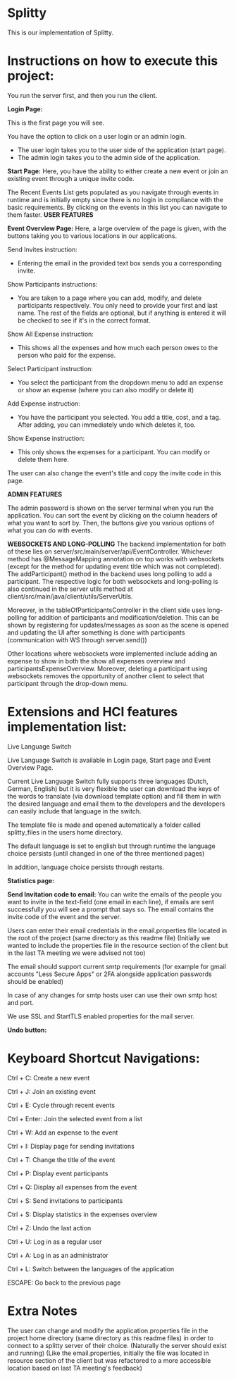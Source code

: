 # Splitty
This is our implementation of Splitty.

# Instructions on how to execute this project:

You run the server first, and then you run the client.

**Login Page:**

This is the first page you will see.

You have the option to click on a user login or an admin login.
- The user login takes you to the user side of the application (start page).
- The admin login takes you to the admin side of the application.


**Start Page:**
Here, you have the ability to either create a new event or join an existing event through a unique invite code.

The Recent Events List gets populated as you navigate through events in runtime and is initially empty since there is no login in compliance with the basic requirements.
By clicking on the events in this list you can navigate to them faster.
**USER FEATURES**


**Event Overview Page:**
Here, a large overview of the page is given, with the buttons taking you to various locations in our applications.

Send Invites instruction:
- Entering the email in the provided text box sends you a corresponding invite.


Show Participants instructions:
- You are taken to a page where you can add, modify, and delete participants respectively. You only need to provide your first and last name. The rest of the fields are optional, but if anything is entered it will be checked to see if it's in the correct format.

Show All Expense instruction:
- This shows all the expenses and how much each person owes to the person who paid for the expense. 


Select Participant instruction:
- You select the participant from the dropdown menu to add an expense or show an expense (where you can also modify or delete it)


Add Expense instruction:
- You have the participant you selected. You add a title, cost, and a tag. After adding, you can immediately undo which deletes it, too.


Show Expense instruction:
- This only shows the expenses for a participant. You can modify or delete them here.

The user can also change the event's title and copy the invite code in this page.

**ADMIN FEATURES**


The admin password is shown on the server terminal when you run the application.
You can sort the event by clicking on the column headers of what you want to sort by. Then, the buttons give you various options of what you can do with events.




**WEBSOCKETS AND LONG-POLLING**
The backend implementation for both of these lies on server/src/main/server/api/EventController.
Whichever method has @MessageMapping annotation on top works with websockets (except for the method for updating event title which was not completed).
The addParticipant() method in the backend uses long polling to add a participant. The respective logic for both websockets and long-polling is also continued in the server utils method at client/src/main/java/client/utils/ServerUtils.

Moreover, in the tableOfParticipantsController in the client side uses long-polling for addition of participants and modification/deletion.
This can be shown by registering for updates/messages as soon as the scene is opened and updating the UI after something is done with participants (communication with WS through server.send())

Other locations where websockets were implemented include adding an expense to show in both the show all expenses overview and participantsExpenseOverview.
Moreover, deleting a participant using websockets removes the opportunity of another client to select that participant through the drop-down menu.



# Extensions and HCI features implementation list:

Live Language Switch

Live Language Switch is available in Login page, Start page and Event Overview Page.

Current Live Language Switch fully supports three languages (Dutch, German, English) but it is very flexible the user can download the keys of the words to translate (via download template option) and fill them in with the desired language and email them to the developers and the developers can easily include that language in the switch.

The template file is made and opened automatically a folder called splitty_files in the users home directory.

The default language is set to english but through runtime the language choice persists (until changed in one of the three mentioned pages)

In addition, language choice persists through restarts.

**Statistics page:**



**Send Invitation code to email:**
You can write the emails of the people you want to invite in the text-field (one email in each line), if emails are sent successfully you will see a prompt that says so. The email contains the invite code of the event and the server.

Users can enter their email credentials in the email.properties file located in the root of the project (same directory as this readme file) (Initially we wanted to include the properties file in the resource section of the client but in the last TA meeting we were advised not too)

The email should support current smtp requirements (for example for gmail accounts "Less Secure Apps" or 2FA alongside application passwords should be enabled)

In case of any changes for smtp hosts user can use their own smtp host and port.

We use SSL and StartTLS enabled properties for the mail server.


**Undo button:**




# Keyboard Shortcut Navigations:

Ctrl + C: Create a new event

Ctrl + J: Join an existing event

Ctrl + E: Cycle through recent events

Ctrl + Enter: Join the selected event from a list

Ctrl + W: Add an expense to the event

Ctrl + I: Display page for sending invitations

Ctrl + T: Change the title of the event

Ctrl + P: Display event participants

Ctrl + Q: Display all expenses from the event

Ctrl + S: Send invitations to participants

Ctrl + S: Display statistics in the expenses overview

Ctrl + Z: Undo the last action

Ctrl + U: Log in as a regular user

Ctrl + A: Log in as an administrator

Ctrl + L: Switch between the languages of the application

ESCAPE: Go back to the previous page


# Extra Notes

The user can change and modify the application.properties file in the project home directory (same directory as this readme files) in order to connect to a splitty server of their choice.
(Naturally the server should exist and running)
(Like the email.properties, initially the file was located in resource section of the client but was refactored to a more accessible location based on last TA meeting's feedback)



